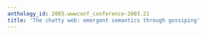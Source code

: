```yaml
---
anthology_id: 2003.wwwconf_conference-2003.21
title: 'The chatty web: emergent semantics through gossiping'
---
```

